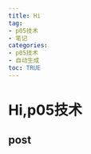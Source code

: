 ```yaml
---
title: Hi
tag: 
- p05技术
- 笔记
categories:
- p05技术
- 自动生成
toc: TRUE
---
```

<h1 id="hip05技术">Hi,p05技术</h1>
<h2 id="post">post</h2>
